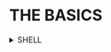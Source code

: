 # THE BASICS

<details>
  <summary>SHELL</summary>
    ng generate component [NAME]
    ng g c [NAME]
  
    
</details>  